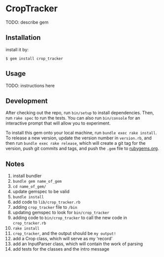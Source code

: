 # CropTracker

TODO: describe gem

## Installation

install it by:

    $ gem install crop_tracker

## Usage

TODO: instructions here

## Development

After checking out the repo, run `bin/setup` to install dependencies. Then, run `rake spec` to run the tests. You can also run `bin/console` for an interactive prompt that will allow you to experiment.

To install this gem onto your local machine, run `bundle exec rake install`. To release a new version, update the version number in `version.rb`, and then run `bundle exec rake release`, which will create a git tag for the version, push git commits and tags, and push the `.gem` file to [rubygems.org](https://rubygems.org).

## Notes
1. install bundler
2. `bundle gem name_of_gem`
3. `cd name_of_gem/`
4. update gemspec to be valid
5. `bundle install`
6. add code to `lib/crop_tracker.rb`
7. adding `crop_tracker` file to `/bin`
8. updating gemspec to look for `bin/crop_tracker`
9. adding code to `bin/crop_tracker` to call the new code in `crop_tracker.rb`
9. `rake install`
10. `crop_tracker`, and the output should be `my output!`
11. add a Crop class, which will serve as my 'record'
12. add an InputParser class, which will contain the work of parsing
13. add tests for the classes and the intro message
